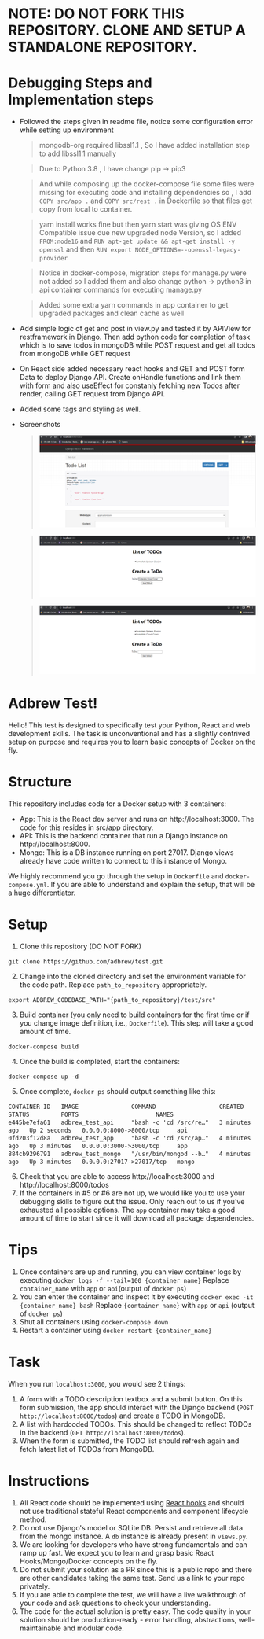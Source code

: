 # NOTE: DO NOT FORK THIS REPOSITORY. CLONE AND SETUP A STANDALONE REPOSITORY.

# Debugging Steps and Implementation steps
* Followed the steps given in readme file, notice some configuration error while setting up environment
    >  mongodb-org required libssl1.1 , So I have added installation step to add libssl1.1 manually

    > Due to Python 3.8 , I have change pip -> pip3

    > And while composing up the docker-compose file some files were missing for executing code and installing dependencies so , I add `COPY src/app .` and  `COPY src/rest .` in Dockerfile so that files get copy from local to container.

    > yarn install works fine but then yarn start was giving OS ENV Compatible issue due new upgraded node Version, so I added `FROM:node16` and `RUN apt-get update && apt-get install -y openssl` and then `RUN export NODE_OPTIONS=--openssl-legacy-provider`

    > Notice in docker-compose, migration steps for manage.py were not added so I added them and also change python -> python3 in api container commands for executing manage.py

    > Added some extra yarn commands in app container to get upgraded packages and clean cache as well

* Add simple logic of get and post in view.py and tested it by APIView for restframework in Django. Then add python code for completion of task which is to save todos in mongoDB while POST request and get all todos from mongoDB while GET request

* On React side added necesaary react hooks and GET and POST form Data to deploy Django API. Create onHandle functions and link them with form  and also useEffect for constanly fetching new Todos after render, calling GET request from Django API.

* Added some tags and styling as well.

* Screenshots
    > ![alt text](https://github.com/patel-rupin2000/adbrewTask_Completed/blob/main/ScreenShots/a.png?raw=true)

    > ![alt text](https://github.com/patel-rupin2000/adbrewTask_Completed/blob/main/ScreenShots/b.png?raw=true)

    > ![alt text](https://github.com/patel-rupin2000/adbrewTask_Completed/blob/main/ScreenShots/c.png?raw=true)


# Adbrew Test!

Hello! This test is designed to specifically test your Python, React and web development skills. The task is unconventional and has a slightly contrived setup on purpose and requires you to learn basic concepts of Docker on the fly. 


# Structure

This repository includes code for a Docker setup with 3 containers:
* App: This is the React dev server and runs on http://localhost:3000. The code for this resides in src/app directory.
* API: This is the backend container that run a Django instance on http://localhost:8000. 
* Mongo: This is a DB instance running on port 27017. Django views already have code written to connect to this instance of Mongo.

We highly recommend you go through the setup in `Dockerfile` and `docker-compose.yml`. If you are able to understand and explain the setup, that will be a huge differentiator.

# Setup
1. Clone this repository (DO NOT FORK)
```
git clone https://github.com/adbrew/test.git
```
2. Change into the cloned directory and set the environment variable for the code path. Replace `path_to_repository` appropriately.
```
export ADBREW_CODEBASE_PATH="{path_to_repository}/test/src"
```
3. Build container (you only need to build containers for the first time or if you change image definition, i.e., `Dockerfile`). This step will take a good amount of time.
```
docker-compose build
```
4. Once the build is completed, start the containers:
```
docker-compose up -d
```
5. Once complete, `docker ps` should output something like this:
```
CONTAINER ID   IMAGE               COMMAND                  CREATED         STATUS         PORTS                      NAMES
e445be7efa61   adbrew_test_api     "bash -c 'cd /src/re…"   3 minutes ago   Up 2 seconds   0.0.0.0:8000->8000/tcp     api
0fd203f12d8a   adbrew_test_app     "bash -c 'cd /src/ap…"   4 minutes ago   Up 3 minutes   0.0.0.0:3000->3000/tcp     app
884cb9296791   adbrew_test_mongo   "/usr/bin/mongod --b…"   4 minutes ago   Up 3 minutes   0.0.0.0:27017->27017/tcp   mongo
```
6. Check that you are able to access http://localhost:3000 and http://localhost:8000/todos
7. If the containers in #5 or #6 are not up, we would like you to use your debugging skills to figure out the issue. Only reach out to us if you've exhausted all possible options. The `app` container may take a good amount of time to start since it will download all package dependencies.

# Tips
1. Once containers are up and running, you can view container logs by executing `docker logs -f --tail=100 {container_name}` Replace `container_name` with `app` or `api`(output of `docker ps`)
2. You can enter the container and inspect it by executing `docker exec -it {container_name} bash` Replace `{container_name}` with `app` or `api` (output of `docker ps`)
3. Shut all containers using `docker-compose down`
4. Restart a container using `docker restart {container_name}`


# Task

When you run `localhost:3000`, you would see 2 things:
1. A form with a TODO description textbox and a submit button. On this form submission, the app should interact with the Django backend (`POST http://localhost:8000/todos`) and create a TODO in MongoDB.
2. A list with hardcoded TODOs. This should be changed to reflect TODOs in the backend (`GET http://localhost:8000/todos`). 
3. When the form is submitted, the TODO list should refresh again and fetch latest list of TODOs from MongoDB.

# Instructions
1. All React code should be implemented using [React hooks](https://reactjs.org/docs/hooks-intro.html) and should not use traditional stateful React components and component lifecycle method.
2. Do not use Django's model or SQLite DB. Persist and retrieve all data from the mongo instance. A `db` instance is already present in `views.py`. 
3. We are looking for developers who have strong fundamentals and can ramp up fast. We expect you to learn and grasp basic React Hooks/Mongo/Docker concepts on the fly.
4. Do not submit your solution as a PR since this is a public repo and there are other candidates taking the same test. Send us a link to your repo privately.
5. If you are able to complete the test, we will have a live walkthrough of your code and ask questions to check your understanding.
6. The code for the actual solution is pretty easy. The code quality in your solution should be production-ready - error handling, abstractions, well-maintainable and modular code.

